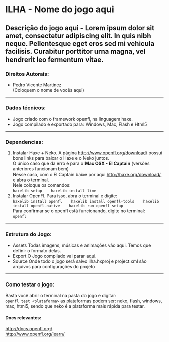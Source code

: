 # ILHA - Nome do jogo aqui   
Descrição do jogo aqui - Lorem ipsum dolor sit amet, consectetur adipiscing elit. In quis nibh neque. Pellentesque eget eros sed mi vehicula facilisis. Curabitur porttitor urna magna, vel hendrerit leo fermentum vitae.
---   
### Direitos Autorais:
* Pedro Vicente Martinez   
(Coloquem o nome de vocês aqui)   
---   
### Dados técnicos:
* Jogo criado com o framework openfl, na linguagem haxe.
* Jogo compilado e exportado para: Windows, Mac, Flash e Html5
---   
### Dependencias:
1. Instalar Haxe + Neko.
A página http://www.openfl.org/download/ possui bons links para baixar o Haxe e o Neko juntos.   
O único caso que da erro é para o __Mac OSX - El Captain__ (versões anteriores funcionam bem)   
Nesse caso, com o El Captain baixe por aqui http://haxe.org/download/, e abra o terminal.   
Nele coloque os comandos:   
`haxelib setup   
haxelib install lime`   
2. Instalar OpenFl. Para isso, abra o terminal e digite:   
`haxelib install openfl   
haxelib install openfl-tools   
haxelib install openfl-native   
haxelib run openfl setup`   
Para confirmar se o openfl está funcionando, digite no terminal:   
`openfl`   
---   
### Estrutura do Jogo:
* Assets
  Todas imagens, músicas e animações vão aqui. Temos que definir o formato delas.   
* Export
  O Jogo compilado vai parar aqui.
* Source
  Onde todo o jogo será salvo
ilha.hxproj e project.xml são arquivos para configurações do projeto   
---   
### Como testar o jogo:
Basta você abrir o terminal na pasta do jogo e digitar:   
`openfl test <plataforma>` as plataformas podem ser: neko, flash, windows, mac, html5, sendo que neko é a plataforma mais rápida para testar.   
#### Docs relevantes:
http://docs.openfl.org/   
http://www.openfl.org/learn/
